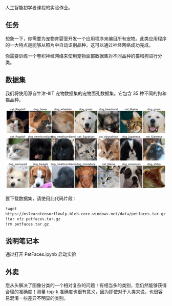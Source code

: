 人工智能初学者课程的实验作业。

##  任务



想象一下，你需要为宠物育婴室开发一个应用程序来编目所有宠物。此类应用程序的一大特点是能够从照片中自动识别品种。这可以通过神经网络成功完成。

你需要训练一个卷积神经网络来使用宠物面部数据集对不同品种的猫和狗进行分类。

##  数据集



我们将使用源自牛津-IIIT 宠物数据集的宠物面孔数据集。它包含 35 种不同的狗和猫品种。

[![Dataset we will deal with](https://github.com/happyzjp/AI-For-Beginners/raw/main/translations/zh_cn/4-ComputerVision/07-ConvNets/lab/images/data.png)](https://github.com/happyzjp/AI-For-Beginners/blob/main/translations/zh_cn/4-ComputerVision/07-ConvNets/lab/images/data.png)

要下载数据集，请使用此代码片段：

```
!wget https://mslearntensorflowlp.blob.core.windows.net/data/petfaces.tar.gz
!tar xfz petfaces.tar.gz
!rm petfaces.tar.gz
```



##  说明笔记本



通过打开 PetFaces.ipynb 启动实验

##  外卖



您从头解决了图像分类的一个相对复杂的问题！有相当多的类别，您仍然能够获得合理的准确度！测量 top-k 准确度也很有意义，因为即使对于人类来说，也很容易混淆一些差异不明显的类别。
